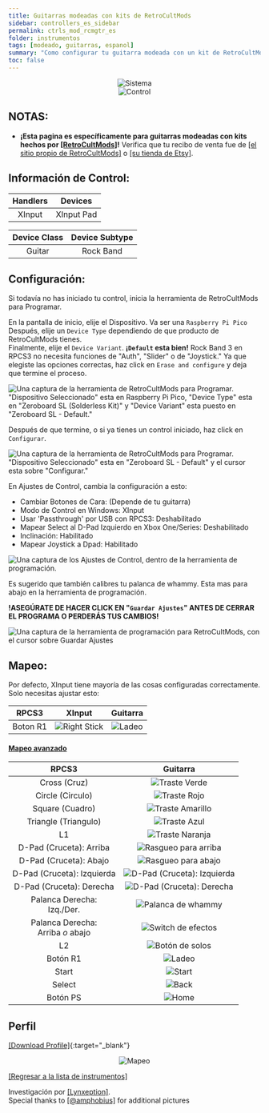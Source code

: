 ```yaml
---
title: Guitarras modeadas con kits de RetroCultMods
sidebar: controllers_es_sidebar
permalink: ctrls_mod_rcmgtr_es
folder: instrumentos
tags: [modeado, guitarras, espanol]
summary: "Como configurar tu guitarra modeada con un kit de RetroCultMods en RPCS3."
toc: false
---
```


<div align="center"> <img src="https://rb3pc.milohax.org/images/instruments/plat/rcm.png" alt="Sistema" title="Sistema"></div>

<div align="center"> <img src="https://rb3pc.milohax.org/images/instruments/cont/rcmgtrs.png" alt="Control" title="Control"></div>

## NOTAS:

* **¡Esta pagina es específicamente para guitarras modeadas con kits hechos por [[RetroCultMods]](https://www.etsy.com/shop/RetroCultMods)!** Verifica que tu recibo de venta fue de [[el sitio propio de RetroCultMods]](https://shop.retrocultmods.com/) o [[su tienda de Etsy]](https://www.etsy.com/shop/RetroCultMods).

## Información de Control:

| Handlers | Devices |
|:------------------:|:---------------------:|
| XInput | XInput Pad |

| Device Class | Device Subtype |
|:------------------:|:---------------------:|
| Guitar | Rock Band |

## Configuración:

Si todavía no has iniciado tu control, inicia la herramienta de RetroCultMods para Programar.

En la pantalla de inicio, elije el Dispositivo. Va ser una `Raspberry Pi Pico`  
Después, elije un `Device Type` dependiendo de que producto de RetroCultMods tienes.  
Finalmente, elije el `Device Variant`. **¡`Default` esta bien!** Rock Band 3 en RPCS3 no necesita funciones de "Auth", "Slider" o de "Joystick."
Ya que elegiste las opciones correctas, haz click en `Erase and configure` y deja que termine el proceso.

![Una captura de la herramienta de RetroCultMods para Programar. "Dispositivo Seleccionado" esta en Raspberry Pi Pico, "Device Type" esta en "Zeroboard SL (Solderless Kit)" y "Device Variant" esta puesto en "Zeroboard SL - Default."](https://rb3pc.milohax.org/images/instruments/xtra/rcmpt/initsles.png "RetroCultMods: Herramienta de Programación")

Después de que termine, o si ya tienes un control iniciado, haz click en `Configurar`.

![Una captura de la herramienta de RetroCultMods para Programar. "Dispositivo Seleccionado" esta en "Zeroboard SL - Default" y el cursor esta sobre "Configurar."](https://rb3pc.milohax.org/images/instruments/xtra/rcmpt/seldevsles.png "RetroCultMods: Herramienta de Programación")

En Ajustes de Control, cambia la configuración a esto:
* Cambiar Botones de Cara: (Depende de tu guitarra)
* Modo de Control en Windows: XInput
* Usar 'Passthrough' por USB con RPCS3: Deshabilitado
* Mapear Select al D-Pad Izquierdo en Xbox One/Series: Deshabilitado
* Inclinación: Habilitado
* Mapear Joystick a Dpad: Habilitado

![Una captura de los Ajustes de Control, dentro de la herramienta de programación.](https://rb3pc.milohax.org/images/instruments/xtra/rcmpt/consetes.png "RetroCultMods: Herramienta de Programación")

Es sugerido que también calibres tu palanca de whammy. Esta mas para abajo en la herramienta de programación.

**!ASEGÚRATE DE HACER CLICK EN "`Guardar Ajustes`" ANTES DE CERRAR EL PROGRAMA O PERDERÁS TUS CAMBIOS!**

![Una captura de la herramienta de programación para RetroCultMods, con el cursor sobre Guardar Ajustes](https://rb3pc.milohax.org/images/instruments/xtra/rcmpt/savesles.png "RetroCultMods: Herramienta de Programación")

## Mapeo:

Por defecto, XInput tiene mayoría de las cosas configuradas correctamente. Solo necesitas ajustar esto:

| **RPCS3** | **XInput** | **Guitarra** |
|:--------:|:-----------:|:-----------:|
| Boton R1 | ![Right Stick](https://rb3pc.milohax.org/images/btns/ctrls/360/rs.png "Right Stick") | ![Ladeo](https://rb3pc.milohax.org/images/btns/gtrs/ts.png "Ladeo") | 

<div class="panel-group" id="accordion">
                    <div class="panel panel-default">
                        <div class="panel-heading">
                            <h4 class="panel-title">
                                <a class="noCrossRef accordion-toggle" data-toggle="collapse" data-parent="#accordion" href="#mapeo-avanzado">Mapeo avanzado</a>
                            </h4>
                        </div>
                        <div id="mapeo-avanzado" class="panel-collapse collapse noCrossRef">
                            <div class="panel-body">

<table>
<thead>
<tr>
<th align="center"><strong>RPCS3</strong></th>
<th align="center"><strong>Guitarra</strong></th>
</tr>
</thead>
<tbody>
<tr>
<td align="center">Cross (Cruz)</td>
<td align="center"><img src="https://rb3pc.milohax.org/images/btns/gtrs/gf.png" alt="Traste Verde" title="Traste Verde"></td>
</tr>
<tr>
<td align="center">Circle (Circulo)</td>
<td align="center"><img src="https://rb3pc.milohax.org/images/btns/gtrs/rf.png" alt="Traste Rojo" title="Traste Rojo"></td>
</tr>
<tr>
<td align="center">Square (Cuadro)</td>
<td align="center"><img src="https://rb3pc.milohax.org/images/btns/gtrs/yf.png" alt="Traste Amarillo" title="Traste Amarillo"></td>
</tr>
<tr>
<td align="center">Triangle (Triangulo)</td>
<td align="center"><img src="https://rb3pc.milohax.org/images/btns/gtrs/bf.png" alt="Traste Azul" title="Traste Azul"></td>
</tr>
<tr>
<td align="center">L1</td>
<td align="center"><img src="https://rb3pc.milohax.org/images/btns/gtrs/of.png" alt="Traste Naranja" title="Traste Naranja"></td>
</tr>
<tr>
<td align="center">D-Pad (Cruceta): Arriba</td>
<td align="center"><img src="https://rb3pc.milohax.org/images/btns/gtrs/sbu.png" alt="Rasgueo para arriba" title="Rasgueo para arriba"></td>
</tr>
<tr>
<td align="center">D-Pad (Cruceta): Abajo</td>
<td align="center"><img src="https://rb3pc.milohax.org/images/btns/gtrs/sbd.png" alt="Rasgueo para abajo" title="Rasgueo para abajo"></td>
</tr>
<tr>
<td align="center">D-Pad (Cruceta): Izquierda</td>
<td align="center"><img src="https://rb3pc.milohax.org/images/btns/gtrs/dpl.png" alt="D-Pad (Cruceta): Izquierda" title="D-Pad (Cruceta): Izquierda"></td>
</tr>
<tr>
<td align="center">D-Pad (Cruceta): Derecha</td>
<td align="center"><img src="https://rb3pc.milohax.org/images/btns/gtrs/dpr.png" alt="D-Pad (Cruceta): Derecha" title="D-Pad (Cruceta): Derecha"></td>
</tr>
<tr>
<td align="center">Palanca Derecha: <br> Izq./Der.</td>
<td align="center"><img src="https://rb3pc.milohax.org/images/btns/gtrs/wb.png" alt="Palanca de whammy" title="Palanca de whammy"></td>
</tr>
<tr>
<td align="center">Palanca Derecha: <br> Arriba <em>o</em> abajo</td>
<td align="center"><img src="https://rb3pc.milohax.org/images/btns/gtrs/fx.png" alt="Switch de efectos" title="Switch de efectos"></td>
</tr>
<tr>
<td align="center">L2</td>
<td align="center"><img src="https://rb3pc.milohax.org/images/btns/gtrs/solo.png" alt="Botón de solos" title="Botón de solos"></td>
</tr>
<tr>
<td align="center">Botón R1</td>
<td align="center"><img src="https://rb3pc.milohax.org/images/btns/gtrs/ts.png" alt="Ladeo" title="Ladeo"></td>
</tr>
<tr>
<td align="center">Start</td>
<td align="center"><img src="https://rb3pc.milohax.org/images/btns/ctrls/360/start.png" alt="Start" title="Start"></td>
</tr>
<tr>
<td align="center">Select</td>
<td align="center"><img src="https://rb3pc.milohax.org/images/btns/ctrls/360/back.png" alt="Back" title="Back"></td>
</tr>
<tr>
<td align="center">Botón PS</td>
<td align="center"><img src="https://rb3pc.milohax.org/images/btns/ctrls/360/home.png" alt="Home" title="Home"></td>
</tr>
</tbody>
</table>
                            </div>
                        </div>
                    </div>
                    <!-- /.panel -->
</div>
<!-- /.panel-group -->

## Perfil

[[Download Profile]](https://github.com/hmxmilohax/rb3-pc/raw/refs/heads/main/downloads/instrument-repo/RCM%20Kit%20Guitar.7z){:target="_blank"}

<div align="center"> <img src="https://rb3pc.milohax.org/images/instruments/maps/modrcmkitgtrmapping.png" alt="Mapeo" title="Mapeo"></div>

[[Regresar a la lista de instrumentos]](https://rb3pc.milohax.org/ctrls_es#lista-de-instrumentos)

Investigación por [[Lynxeption]](https://www.youtube.com/@Lynxeption).  
Special thanks to [[@amphobius]](https://twitter.com/amphobius) for additional pictures